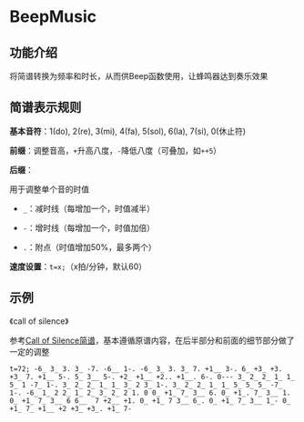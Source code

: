 # BeepMusic

## 功能介绍

将简谱转换为频率和时长，从而供Beep函数使用，让蜂鸣器达到奏乐效果

## 简谱表示规则

**基本音符**：1(do), 2(re), 3(mi), 4(fa), 5(sol), 6(la), 7(si), 0(休止符)

**前缀**：调整音高，`+`升高八度，`-`降低八度（可叠加，如`++5`）

**后缀**：

用于调整单个音的时值

- `_`：减时线（每增加一个，时值减半）

- `-`：增时线（每增加一个，时值加倍）

- `.`：附点（时值增加50%，最多两个）

**速度设置**：`t=x;`（x拍/分钟，默认60）

## 示例

《call of silence》

参考[Call of Silence简谱](https://www.cangqiang.com.cn/d/39975.html)，基本遵循原谱内容，在后半部分和前面的细节部分做了一定的调整

```
t=72; -6_ 3_ 3. 3_ -7. -6__ 1-. -6_ 3_ 3. 3_ 7. +1__ 3-. 6_ +3_ +3. +3_ 7. +1__ 5-. 5_ 3__ 5-. +2_ +1__ +2.. +1__. 6-. 0--- 3_ 2_ 2_ 1_ 1_ 5_ 1 -7_ 1-. 3_ 2_ 2_ 1_ 1_ 3_ 2 3_ 1-. 3_ 2_ 2_ 1_ 1_ 5_ 5_ 5_ -7_ 1-. -6_ 1_ 2 2_ 1_ 2_ 3_ 2_ 2 1. 0 0_ +1_ 7_ 3__ 6. 0_ +1_. 7_ 3__ 1. 0_ +1_ 7_ 3__ 6 6__  7 +2__ +1. 0_ +1_ 7 3__ 6_. 0_ +1_ 7_ 3__ 1_- 0_ +1_ 7_ +1__ +2 +3_ +3_. +1_ 7-
```
